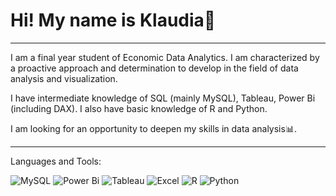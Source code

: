 # Hi! My name is Klaudia👋

---
I am a final year student of Economic Data Analytics. I am characterized by a proactive approach and determination to develop in the field of data analysis and visualization.

I have intermediate knowledge of SQL (mainly MySQL), Tableau, Power Bi (including DAX). I also have basic knowledge of R and Python.

I am looking for an opportunity to deepen my skills in data analysis📊.

---

Languages and Tools:

![MySQL](https://img.shields.io/badge/MySQL-005C84?style=flat&logo=mysql&logoColor=white) ![Power Bi](https://img.shields.io/badge/power_bi-F2C811?style=flat&logo=powerbi&logoColor=black) ![Tableau](https://img.shields.io/badge/Tableau-E97627?style=flat&logo=Tableau&logoColor=white) ![Excel](https://img.shields.io/badge/Microsoft_Excel-217346?style=flat&logo=microsoft-excel&logoColor=white) ![R](https://img.shields.io/badge/r-%23276DC3.svg?style=flat&logo=r&logoColor=white) ![Python](https://img.shields.io/badge/python-3670A0?style=flat&logo=python&logoColor=ffdd54) 

